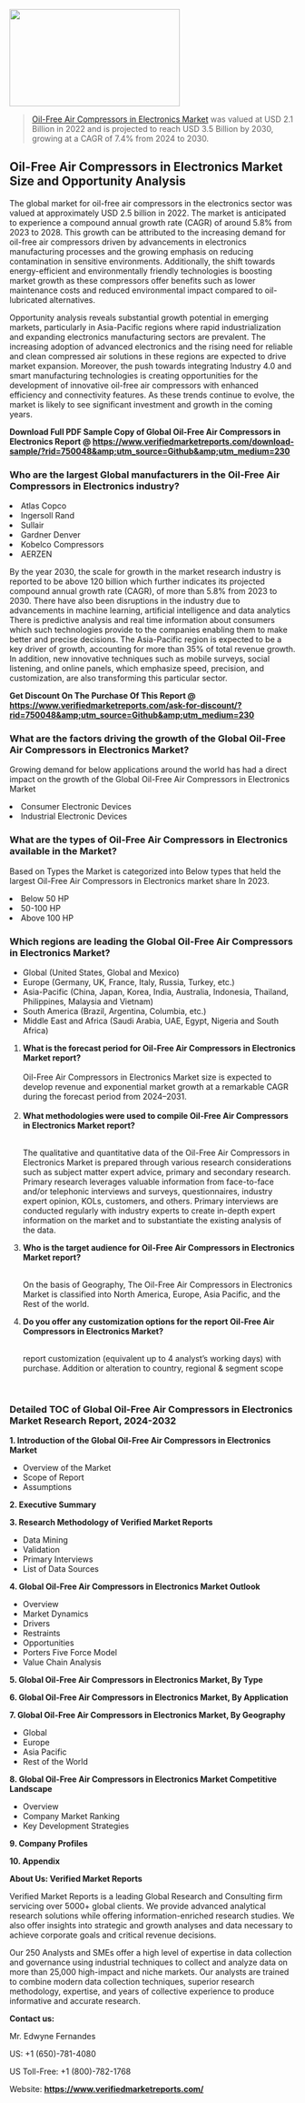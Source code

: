 <img src="https://ffe5etoiles.com/wp-content/uploads/2024/12/MST1-300x171.png" alt="" width="300" height="171" class="alignnone size-medium wp-image-20088" /><blockquote><p><p><a href="https://www.verifiedmarketreports.com/download-sample/?rid=750048&utm_source=Github&utm_medium=230" target="_blank">Oil-Free Air Compressors in Electronics Market</a> was valued at USD 2.1 Billion in 2022 and is projected to reach USD 3.5 Billion by 2030, growing at a CAGR of 7.4% from 2024 to 2030.</p></blockquote><p><h2>Oil-Free Air Compressors in Electronics Market Size and Opportunity Analysis</h2><p>The global market for oil-free air compressors in the electronics sector was valued at approximately USD 2.5 billion in 2022. The market is anticipated to experience a compound annual growth rate (CAGR) of around 5.8% from 2023 to 2028. This growth can be attributed to the increasing demand for oil-free air compressors driven by advancements in electronics manufacturing processes and the growing emphasis on reducing contamination in sensitive environments. Additionally, the shift towards energy-efficient and environmentally friendly technologies is boosting market growth as these compressors offer benefits such as lower maintenance costs and reduced environmental impact compared to oil-lubricated alternatives.</p><p>Opportunity analysis reveals substantial growth potential in emerging markets, particularly in Asia-Pacific regions where rapid industrialization and expanding electronics manufacturing sectors are prevalent. The increasing adoption of advanced electronics and the rising need for reliable and clean compressed air solutions in these regions are expected to drive market expansion. Moreover, the push towards integrating Industry 4.0 and smart manufacturing technologies is creating opportunities for the development of innovative oil-free air compressors with enhanced efficiency and connectivity features. As these trends continue to evolve, the market is likely to see significant investment and growth in the coming years.</p></p><p class=""><strong>Download Full PDF Sample Copy of Global Oil-Free Air Compressors in Electronics Report @ <a href="https://www.verifiedmarketreports.com/download-sample/?rid=750048&amp;utm_source=Github&amp;utm_medium=230" target="_blank">https://www.verifiedmarketreports.com/download-sample/?rid=750048&amp;utm_source=Github&amp;utm_medium=230</a></strong></p><h3 id="" class="">Who are the largest Global manufacturers in the Oil-Free Air Compressors in Electronics industry?</h3><p><li>Atlas Copco</li><li> Ingersoll Rand</li><li> Sullair</li><li> Gardner Denver</li><li> Kobelco Compressors</li><li> AERZEN</li></p><div class=""><div class="" dir="" data-message-author-role="" data-message-id="" data-message-model-slug=""><div class=""><div class=""><div class=""><div class="" dir="" data-message-author-role="" data-message-id="" data-message-model-slug=""><div class=""><div class=""><p>By the year 2030, the scale for growth in the market research industry is reported to be above 120 billion which further indicates its projected compound annual growth rate (CAGR), of more than 5.8% from 2023 to 2030. There have also been disruptions in the industry due to advancements in machine learning, artificial intelligence and data analytics There is predictive analysis and real time information about consumers which such technologies provide to the companies enabling them to make better and precise decisions. The Asia-Pacific region is expected to be a key driver of growth, accounting for more than 35% of total revenue growth. In addition, new innovative techniques such as mobile surveys, social listening, and online panels, which emphasize speed, precision, and customization, are also transforming this particular sector.</p><p><strong>Get Discount On The Purchase Of This Report @&nbsp; <a href="https://www.verifiedmarketreports.com/ask-for-discount/?rid=750048&amp;utm_source=Github&amp;utm_medium=230" target="_blank">https://www.verifiedmarketreports.com/ask-for-discount/?rid=750048&amp;utm_source=Github&amp;utm_medium=230</a></strong></p></div></div></div></div></div></div></div></div><h3 id="" class="">What are the factors driving the growth of the Global Oil-Free Air Compressors in Electronics Market?</h3><p id="" class="">Growing demand for below applications around the world has had a direct impact on the growth of the Global Oil-Free Air Compressors in Electronics Market</p><p id="" class=""><li>Consumer Electronic Devices</li><li> Industrial Electronic Devices</li></p><h3 id="" class="">What are the types of Oil-Free Air Compressors in Electronics available in the Market?</h3><p id="" class="">Based on Types the Market is categorized into Below types that held the largest Oil-Free Air Compressors in Electronics market share In 2023.</p><p id="" class=""><li>Below 50 HP</li><li> 50-100 HP</li><li> Above 100 HP</li></p><h3 id="" class="">Which regions are leading the Global Oil-Free Air Compressors in Electronics Market?</h3><ul><li>Global (United States, Global and Mexico)</li><li>Europe (Germany, UK, France, Italy, Russia, Turkey, etc.)</li><li>Asia-Pacific (China, Japan, Korea, India, Australia, Indonesia, Thailand, Philippines, Malaysia and Vietnam)</li><li>South America (Brazil, Argentina, Columbia, etc.)</li><li>Middle East and Africa (Saudi Arabia, UAE, Egypt, Nigeria and South Africa)</li></ul><p><ol><li><strong>What is the forecast period for Oil-Free Air Compressors in Electronics Market report?<br /></strong><br /><span data-sheets-root="1" data-sheets-value="{&quot;1&quot;:2,&quot;2&quot;:&quot;XXXX size is expected to develop revenue and exponential market growth at a remarkable CAGR during the forecast period from 2024&ndash;2030.&quot;}" data-sheets-userformat="{&quot;2&quot;:12674,&quot;4&quot;:{&quot;1&quot;:2,&quot;2&quot;:16776960},&quot;10&quot;:2,&quot;11&quot;:0,&quot;15&quot;:&quot;Arial&quot;,&quot;16&quot;:12}">Oil-Free Air Compressors in Electronics Market size is expected to develop revenue and exponential market growth at a remarkable CAGR during the forecast period from 2024&ndash;2031.</span><br /><br /></li><li><strong>What methodologies were used to compile Oil-Free Air Compressors in Electronics Market report?<br /><br /></strong><p>The qualitative and quantitative data of the&nbsp;Oil-Free Air Compressors in Electronics Market is prepared through various research considerations such as subject matter expert advice, primary and secondary research. Primary research leverages valuable information from face-to-face and/or telephonic interviews and surveys, questionnaires, industry expert opinion, KOLs, customers, and others. Primary interviews are conducted regularly with industry experts to create in-depth expert information on the market and to substantiate the existing analysis of the data.&nbsp;</p></li><li><strong>Who is the target audience for Oil-Free Air Compressors in Electronics Market report?<br /><br /></strong><p>On the basis of Geography, The&nbsp;Oil-Free Air Compressors in Electronics Market is classified into North America, Europe, Asia Pacific, and the Rest of the world.</p></li><li><strong>Do you offer any customization options for the report Oil-Free Air Compressors in Electronics Market?<br /><br /></strong><p>report customization (equivalent up to 4 analyst&rsquo;s working days) with purchase. Addition or alteration to country, regional &amp; segment scope</p><p>&nbsp;</p></li></ol></p><h3 id="" class="">Detailed TOC of Global Oil-Free Air Compressors in Electronics Market Research Report, 2024-2032</h3><p id="" class=""><strong>1. Introduction of the Global Oil-Free Air Compressors in Electronics Market</strong></p><ul><li>Overview of the Market</li><li>Scope of Report</li><li>Assumptions</li></ul><p id="" class=""><strong>2. Executive Summary</strong></p><p id="" class=""><strong>3. Research Methodology of&nbsp;Verified Market Reports</strong></p><ul><li>Data Mining</li><li>Validation</li><li>Primary Interviews</li><li>List of Data Sources</li></ul><p id="" class=""><strong>4. Global Oil-Free Air Compressors in Electronics Market Outlook</strong></p><ul><li>Overview</li><li>Market Dynamics</li><li>Drivers</li><li>Restraints</li><li>Opportunities</li><li>Porters Five Force Model</li><li>Value Chain Analysis</li></ul><p id="" class=""><strong>5. Global Oil-Free Air Compressors in Electronics Market, By&nbsp;Type</strong></p><p id="" class=""><strong>6. Global Oil-Free Air Compressors in Electronics Market, By Application</strong></p><p id="" class=""><strong>7. Global Oil-Free Air Compressors in Electronics Market, By Geography</strong></p><ul><li>Global</li><li>Europe</li><li>Asia Pacific</li><li>Rest of the World</li></ul><p id="" class=""><strong>8. Global Oil-Free Air Compressors in Electronics Market Competitive Landscape</strong></p><ul><li>Overview</li><li>Company Market Ranking</li><li>Key Development Strategies</li></ul><p id="" class=""><strong>9. Company Profiles</strong></p><p id="" class=""><strong>10. Appendix</strong></p><p id="" class=""><strong>About Us: Verified Market Reports</strong></p><p id="" class="">Verified Market Reports is a leading Global Research and Consulting firm servicing over 5000+ global clients. We provide advanced analytical research solutions while offering information-enriched research studies. We also offer insights into strategic and growth analyses and data necessary to achieve corporate goals and critical revenue decisions.</p><p id="" class="">Our 250 Analysts and SMEs offer a high level of expertise in data collection and governance using industrial techniques to collect and analyze data on more than 25,000 high-impact and niche markets. Our analysts are trained to combine modern data collection techniques, superior research methodology, expertise, and years of collective experience to produce informative and accurate research.</p><p id="" class=""><strong>Contact us:</strong></p><p id="" class="">Mr. Edwyne Fernandes</p><p id="" class="">US: +1 (650)-781-4080</p><p id="" class="">US Toll-Free: +1 (800)-782-1768</p><p id="" class="">Website: <a target="" data-test-app-aware-link=""><strong>https://www.verifiedmarketreports.com/</strong></a></p>
